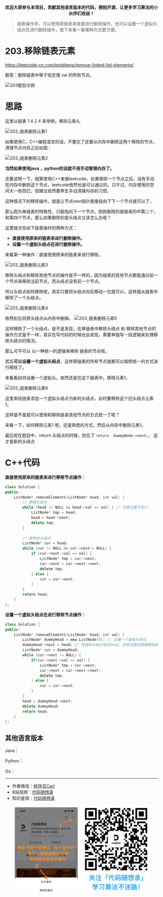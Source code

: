 <p align="center">
  <a href="https://mp.weixin.qq.com/s/QVF6upVMSbgvZy8lHZS3CQ"><img src="https://img.shields.io/badge/知识星球-代码随想录-blue" alt=""></a>
  <a href="https://mp.weixin.qq.com/s/b66DFkOp8OOxdZC_xLZxfw"><img src="https://img.shields.io/badge/刷题-微信群-green" alt=""></a>
  <a href="https://img-blog.csdnimg.cn/20201210231711160.png"><img src="https://img.shields.io/badge/公众号-代码随想录-brightgreen" alt=""></a>
  <a href="https://space.bilibili.com/525438321"><img src="https://img.shields.io/badge/B站-代码随想录-orange" alt=""></a>
</p>
<p align="center"><strong>欢迎大家参与本项目，贡献其他语言版本的代码，拥抱开源，让更多学习算法的小伙伴们收益！</strong></p>


> 链表操作中，可以使用原链表来直接进行删除操作，也可以设置一个虚拟头结点在进行删除操作，接下来看一看哪种方式更方便。

# 203.移除链表元素

https://leetcode-cn.com/problems/remove-linked-list-elements/

题意：删除链表中等于给定值 val 的所有节点。

![203题目示例](https://img-blog.csdnimg.cn/20200814104441179.png)

# 思路

这里以链表 1 4 2 4  来举例，移除元素4。

![203_链表删除元素1](https://img-blog.csdnimg.cn/20210316095351161.png)

如果使用C，C++编程语言的话，不要忘了还要从内存中删除这两个移除的节点， 清理节点内存之后如图：

![203_链表删除元素2](https://img-blog.csdnimg.cn/20210316095418280.png)

**当然如果使用java ，python的话就不用手动管理内存了。**

还要说明一下，就算使用C++来做leetcode，如果移除一个节点之后，没有手动在内存中删除这个节点，leetcode依然也是可以通过的，只不过，内存使用的空间大一些而已，但建议依然要养生手动清理内存的习惯。

这种情况下的移除操作，就是让节点next指针直接指向下下一个节点就可以了，

那么因为单链表的特殊性，只能指向下一个节点，刚刚删除的是链表的中第二个，和第四个节点，那么如果删除的是头结点又该怎么办呢？

这里就涉及如下链表操作的两种方式：
* **直接使用原来的链表来进行删除操作。**
* **设置一个虚拟头结点在进行删除操作。**


来看第一种操作：直接使用原来的链表来进行移除。

![203_链表删除元素3](https://img-blog.csdnimg.cn/2021031609544922.png)

移除头结点和移除其他节点的操作是不一样的，因为链表的其他节点都是通过前一个节点来移除当前节点，而头结点没有前一个节点。

所以头结点如何移除呢，其实只要将头结点向后移动一位就可以，这样就从链表中移除了一个头结点。

![203_链表删除元素4](https://img-blog.csdnimg.cn/20210316095512470.png)


依然别忘将原头结点从内存中删掉。
![203_链表删除元素5](https://img-blog.csdnimg.cn/20210316095543775.png)


这样移除了一个头结点，是不是发现，在单链表中移除头结点 和 移除其他节点的操作方式是不一样，其实在写代码的时候也会发现，需要单独写一段逻辑来处理移除头结点的情况。

那么可不可以 以一种统一的逻辑来移除 链表的节点呢。

其实**可以设置一个虚拟头结点**，这样原链表的所有节点就都可以按照统一的方式进行移除了。

来看看如何设置一个虚拟头。依然还是在这个链表中，移除元素1。

![203_链表删除元素6](https://img-blog.csdnimg.cn/20210316095619221.png)

这里来给链表添加一个虚拟头结点为新的头结点，此时要移除这个旧头结点元素1。

这样是不是就可以使用和移除链表其他节点的方式统一了呢？

来看一下，如何移除元素1 呢，还是熟悉的方式，然后从内存中删除元素1。

最后呢在题目中，return 头结点的时候，别忘了 `return  dummyNode->next;`， 这才是新的头结点


# C++代码

**直接使用原来的链表来进行移除节点操作：**

```C++
class Solution {
public:
    ListNode* removeElements(ListNode* head, int val) {
        // 删除头结点
        while (head != NULL && head->val == val) { // 注意这里不是if
            ListNode* tmp = head;
            head = head->next;
            delete tmp;
        }

        // 删除非头结点
        ListNode* cur = head;
        while (cur != NULL && cur->next!= NULL) {
            if (cur->next->val == val) {
                ListNode* tmp = cur->next;
                cur->next = cur->next->next;
                delete tmp;
            } else {
                cur = cur->next;
            }
        }
        return head;
    }
};
```

**设置一个虚拟头结点在进行移除节点操作：**

```C++
class Solution {
public:
    ListNode* removeElements(ListNode* head, int val) {
        ListNode* dummyHead = new ListNode(0); // 设置一个虚拟头结点
        dummyHead->next = head; // 将虚拟头结点指向head，这样方面后面做删除操作
        ListNode* cur = dummyHead;
        while (cur->next != NULL) {
            if(cur->next->val == val) {
                ListNode* tmp = cur->next;
                cur->next = cur->next->next;
                delete tmp;
            } else {
                cur = cur->next;
            }
        }
        head = dummyHead->next;
        delete dummyHead;
        return head;
    }
};

```




## 其他语言版本


Java：


Python：


Go：




-----------------------
* 作者微信：[程序员Carl](https://mp.weixin.qq.com/s/b66DFkOp8OOxdZC_xLZxfw)
* B站视频：[代码随想录](https://space.bilibili.com/525438321)
* 知识星球：[代码随想录](https://mp.weixin.qq.com/s/QVF6upVMSbgvZy8lHZS3CQ)
<div align="center"><img src=../pics/公众号.png width=450 alt=> </img></div>
